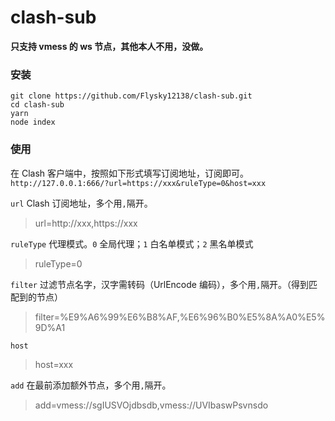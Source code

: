 # clash-sub

**只支持 vmess 的 ws 节点，其他本人不用，没做。**

### 安装

```
git clone https://github.com/Flysky12138/clash-sub.git
cd clash-sub
yarn
node index
```

### 使用

在 Clash 客户端中，按照如下形式填写订阅地址，订阅即可。  
`http://127.0.0.1:666/?url=https://xxx&ruleType=0&host=xxx`

`url` Clash 订阅地址，多个用`,`隔开。

> url=http://xxx,https://xxx

`ruleType` 代理模式。`0` 全局代理；`1` 白名单模式；`2` 黑名单模式

> ruleType=0

`filter` 过滤节点名字，汉字需转码（UrlEncode 编码），多个用`,`隔开。（得到匹配到的节点）

> filter=%E9%A6%99%E6%B8%AF,%E6%96%B0%E5%8A%A0%E5%9D%A1

`host`

> host=xxx

`add` 在最前添加额外节点，多个用`,`隔开。

> add=vmess://sgIUSVOjdbsdb,vmess://UVIbaswPsvnsdo
